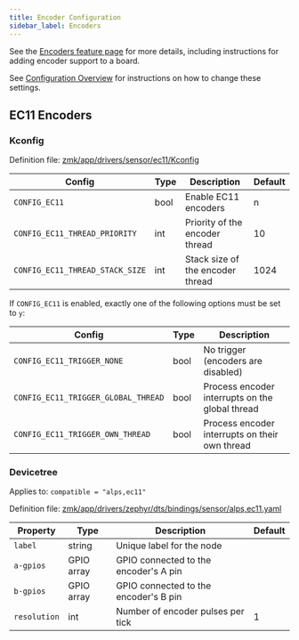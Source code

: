 ```yaml
---
title: Encoder Configuration
sidebar_label: Encoders
---
```


See the [Encoders feature page](/docs/features/encoders) for more details,
including instructions for adding encoder support to a board.

See [Configuration Overview](/docs/config/index) for instructions on how to
change these settings.

## EC11 Encoders

### Kconfig

Definition file: [zmk/app/drivers/sensor/ec11/Kconfig](https://github.com/zmkfirmware/zmk/blob/main/app/drivers/sensor/ec11/Kconfig)

| Config                          | Type | Description                      | Default |
| ------------------------------- | ---- | -------------------------------- | ------- |
| `CONFIG_EC11`                   | bool | Enable EC11 encoders             | n       |
| `CONFIG_EC11_THREAD_PRIORITY`   | int  | Priority of the encoder thread   | 10      |
| `CONFIG_EC11_THREAD_STACK_SIZE` | int  | Stack size of the encoder thread | 1024    |

If `CONFIG_EC11` is enabled, exactly one of the following options must be set to `y`:

| Config                              | Type | Description                                     |
| ----------------------------------- | ---- | ----------------------------------------------- |
| `CONFIG_EC11_TRIGGER_NONE`          | bool | No trigger (encoders are disabled)              |
| `CONFIG_EC11_TRIGGER_GLOBAL_THREAD` | bool | Process encoder interrupts on the global thread |
| `CONFIG_EC11_TRIGGER_OWN_THREAD`    | bool | Process encoder interrupts on their own thread  |

### Devicetree

Applies to: `compatible = "alps,ec11"`

Definition file: [zmk/app/drivers/zephyr/dts/bindings/sensor/alps,ec11.yaml](https://github.com/zmkfirmware/zmk/blob/main/app/drivers/zephyr/dts/bindings/sensor/alps%2Cec11.yaml)

| Property     | Type       | Description                           | Default |
| ------------ | ---------- | ------------------------------------- | ------- |
| `label`      | string     | Unique label for the node             |         |
| `a-gpios`    | GPIO array | GPIO connected to the encoder's A pin |         |
| `b-gpios`    | GPIO array | GPIO connected to the encoder's B pin |         |
| `resolution` | int        | Number of encoder pulses per tick     | 1       |

